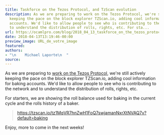 ```yaml
---
title: Taskforce on the Tezos Protocol, and TzScan evolution
description: As we are preparing to work on the Tezos Protocol, we're still actively
  keeping the pace on the block explorer TZScan.io, adding cool information for baking
  accounts. We'd like to allow people to see who is contributing to the network and
  to understand the distribution of rolls, rights, etc. For sta...
url: https://ocamlpro.com/blog/2018_04_13_taskforce_on_the_tezos_protocol_and_tzscan_evolution
date: 2018-04-13T13:19:46-00:00
preview_image: URL_de_votre_image
featured:
authors:
- "\n    Michael Laporte\n  "
source:
---
```


<p>As we are preparing to <a href="https://twitter.com/TezosFoundation/status/984814729213480960">work on the Tezos Protocol</a>, we're still actively keeping the pace on the block explorer TZScan.io, adding cool information for baking accounts. We'd like to allow people to see who is contributing to the network and to understand the distribution of rolls, rights, etc.</p>
<p>For starters, we are showing the roll balance used for baking in the current cycle and the rolls history of a baker.</p>
<blockquote>
<p><a href="https://tzscan.io/tz1MqVR7hnZwH1FoQ7swjamanNxrXtNVAQ7v?default=baking">https://tzscan.io/tz1MqVR7hnZwH1FoQ7swjamanNxrXtNVAQ7v?default=baking</a></p>
</blockquote>
<p>Enjoy, more to come in the next weeks!</p>

